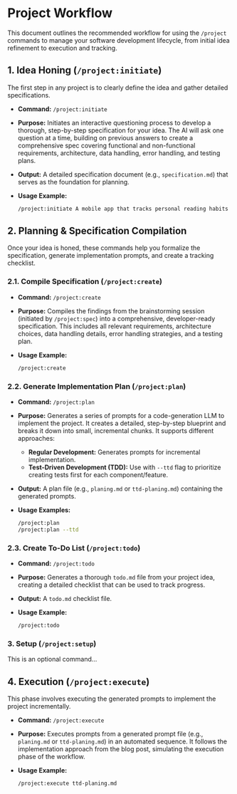 # Project Workflow

This document outlines the recommended workflow for using the `/project` commands to manage your software development lifecycle, from initial idea refinement to execution and tracking.

## 1. Idea Honing (`/project:initiate`)

The first step in any project is to clearly define the idea and gather detailed specifications.

- **Command:** `/project:initiate`
- **Purpose:** Initiates an interactive questioning process to develop a thorough, step-by-step specification for your idea. The AI will ask one question at a time, building on previous answers to create a comprehensive spec covering functional and non-functional requirements, architecture, data handling, error handling, and testing plans.
- **Output:** A detailed specification document (e.g., `specification.md`) that serves as the foundation for planning.
- **Usage Example:**

    ```bash
    /project:initiate A mobile app that tracks personal reading habits
    ```

## 2. Planning & Specification Compilation

Once your idea is honed, these commands help you formalize the specification, generate implementation prompts, and create a tracking checklist.

### 2.1. Compile Specification (`/project:create`)

- **Command:** `/project:create`
- **Purpose:** Compiles the findings from the brainstorming session (initiated by `/project:spec`) into a comprehensive, developer-ready specification. This includes all relevant requirements, architecture choices, data handling details, error handling strategies, and a testing plan.
- **Usage Example:**

    ```bash
    /project:create
    ```

### 2.2. Generate Implementation Plan (`/project:plan`)

- **Command:** `/project:plan`
- **Purpose:** Generates a series of prompts for a code-generation LLM to implement the project. It creates a detailed, step-by-step blueprint and breaks it down into small, incremental chunks. It supports different approaches:
  - **Regular Development:** Generates prompts for incremental implementation.
  - **Test-Driven Development (TDD):** Use with `--ttd` flag to prioritize creating tests first for each component/feature.
- **Output:** A plan file (e.g., `planing.md` or `ttd-planing.md`) containing the generated prompts.
- **Usage Examples:**

    ```bash
    /project:plan
    /project:plan --ttd
    ```

### 2.3. Create To-Do List (`/project:todo`)

- **Command:** `/project:todo`
- **Purpose:** Generates a thorough `todo.md` file from your project idea, creating a detailed checklist that can be used to track progress.
- **Output:** A `todo.md` checklist file.
- **Usage Example:**

    ```bash
    /project:todo
    ```

### 3. Setup (`/project:setup`)

This is an optional command...

## 4. Execution (`/project:execute`)

This phase involves executing the generated prompts to implement the project incrementally.

- **Command:** `/project:execute`
- **Purpose:** Executes prompts from a generated prompt file (e.g., `planing.md` or `ttd-planing.md`) in an automated sequence. It follows the implementation approach from the blog post, simulating the execution phase of the workflow.
- **Usage Example:**

    ```bash
    /project:execute ttd-planing.md
    ```
